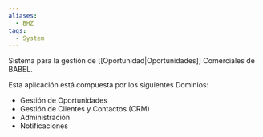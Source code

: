 ```yaml
---
aliases:
  - BHZ
tags:
  - System
---
```

Sistema para la gestión de [[Oportunidad|Oportunidades]] Comerciales de BABEL.

Esta aplicación está compuesta por los siguientes Dominios:
- Gestión de Oportunidades
- Gestión de Clientes y Contactos (CRM)
- Administración
- Notificaciones


